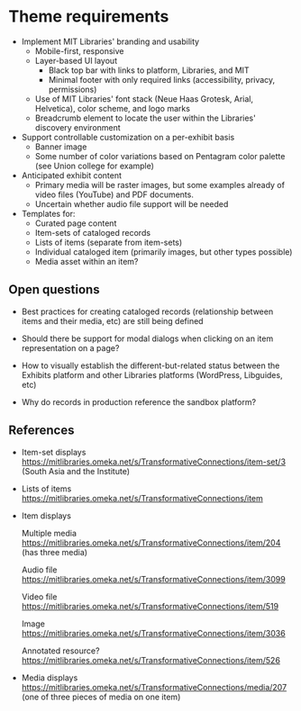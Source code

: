 # Theme requirements

* Implement MIT Libraries' branding and usability
  - Mobile-first, responsive
  - Layer-based UI layout
    - Black top bar with links to platform, Libraries, and MIT
    - Minimal footer with only required links (accessibility, privacy, permissions)
  - Use of MIT Libraries' font stack (Neue Haas Grotesk, Arial, Helvetica), color scheme, and logo marks
  - Breadcrumb element to locate the user within the Libraries' discovery environment
* Support controllable customization on a per-exhibit basis
  - Banner image
  - Some number of color variations based on Pentagram color palette (see Union college for example)
* Anticipated exhibit content
  - Primary media will be raster images, but some examples already of video files (YouTube) and PDF documents.
  - Uncertain whether audio file support will be needed
* Templates for:
  - Curated page content
  - Item-sets of cataloged records
  - Lists of items (separate from item-sets)
  - Individual cataloged item (primarily images, but other types possible)
  - Media asset within an item?

## Open questions

* Best practices for creating cataloged records (relationship between items and their media, etc) are still being defined

* Should there be support for modal dialogs when clicking on an item representation on a page?

* How to visually establish the different-but-related status between the Exhibits platform and other Libraries platforms (WordPress, Libguides, etc)

* Why do records in production reference the sandbox platform?

## References

* Item-set displays
  https://mitlibraries.omeka.net/s/TransformativeConnections/item-set/3 (South Asia and the Institute)

* Lists of items
  https://mitlibraries.omeka.net/s/TransformativeConnections/item

* Item displays

  Multiple media
  https://mitlibraries.omeka.net/s/TransformativeConnections/item/204 (has three media)

  Audio file
  https://mitlibraries.omeka.net/s/TransformativeConnections/item/3099

  Video file
  https://mitlibraries.omeka.net/s/TransformativeConnections/item/519

  Image
  https://mitlibraries.omeka.net/s/TransformativeConnections/item/3036

  Annotated resource?
  https://mitlibraries.omeka.net/s/TransformativeConnections/item/526

* Media displays
  https://mitlibraries.omeka.net/s/TransformativeConnections/media/207 (one of three pieces of media on one item)

